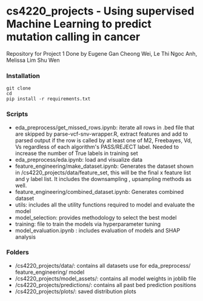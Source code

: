 # cs4220_projects - Using supervised Machine Learning to predict mutation calling in cancer
Repository for Project 1
Done by Eugene Gan Cheong Wei, Le Thi Ngoc Anh, Melissa Lim Shu Wen 


### Installation
```
git clone 
cd 
pip install -r requirements.txt
```

### Scripts
* eda_preprocess/get_missed_rows.ipynb: iterate all rows in .bed file that are skipped by parse-vcf-snv-wrapper.R, extract features and add to parsed output if the row is called by at least one of M2, Freebayes, Vd, Vs regardless of each algorithm's PASS/REJECT label. Needed to increase the number of True labels in training set
* eda_preprocess/eda.ipynb: load and visualize data
* feature_engineering/make_dataset.ipynb: Generates the dataset shown in /cs4220_projects/data/feature_set, this will be the final x feature list and y label list. It includes the downsampling , upsampling methods as well.
* feature_engineering/combined_dataset.ipynb: Generates combined dataset 
* utils: includes all the utility functions required to model and evaluate the model
* model_selection: provides methodology to select the best model
* training: file to train the models via hyperparameter tuning
* model_evaluation.ipynb : includes evaluation of models and SHAP analysis

### Folders
* /cs4220_projects/data/: contains all datasets use for eda_preprocess/ feature_engineering/ model
* /cs4220_projects/model_assets/: contains all model weights in joblib file
* /cs4220_projects/predictions/: contains all past bed prediction positions
* /cs4220_projects/plots/: saved distribution plots

